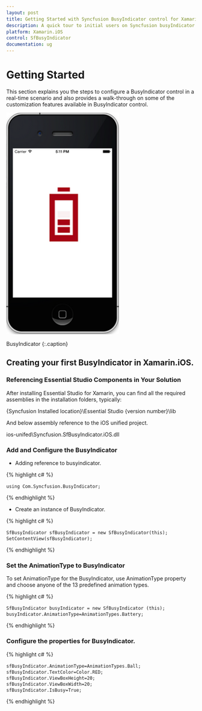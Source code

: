 ```yaml
---
layout: post
title: Getting Started with Syncfusion BusyIndicator control for Xamarin.iOS
description: A quick tour to initial users on Syncfusion busyIndicator control for Xamarin.iOS platform
platform: Xamarin.iOS
control: SfBusyIndicator
documentation: ug
---
```


# Getting Started

This section explains you the steps to configure a BusyIndicator control in a real-time scenario and also provides a walk-through on some of the customization features available in BusyIndicator control.

![](images/BusyIndicator-iOS.png)                 

BusyIndicator
{:.caption}

## Creating your first BusyIndicator in Xamarin.iOS.

### Referencing Essential Studio Components in Your Solution

After installing Essential Studio for Xamarin, you can find all the required assemblies in the installation folders, typically:

{Syncfusion Installed location}\Essential Studio {version number}\lib

And below assembly reference to the iOS unified project.

ios-unifed\Syncfusion.SfBusyIndicator.iOS.dll

### Add and Configure the BusyIndicator

* Adding reference to busyindicator.

{% highlight c# %}

	using Com.Syncfusion.BusyIndicator; 

{% endhighlight %}

* Create an instance of BusyIndicator.

{% highlight c# %}
	
	SfBusyIndicator sfBusyIndicator = new SfBusyIndicator(this);
	SetContentView(sfBusyIndicator);
	
{% endhighlight %}

### Set the AnimationType to BusyIndicator

To set AnimationType for the BusyIndicator, use AnimationType property and choose anyone of the 13 predefined animation types. 

{% highlight c# %}

	SfBusyIndicator busyIndicator = new SfBusyIndicator (this); 
	busyIndicator.AnimationType=AnimationTypes.Battery;

{% endhighlight %}
	
### Configure the properties for BusyIndicator. 
      
{% highlight c# %}
	 
	sfBusyIndicator.AnimationType=AnimationTypes.Ball;
	sfBusyIndicator.TextColor=Color.RED;
	sfBusyIndicator.ViewBoxHeight=20;
	sfBusyIndicator.ViewBoxWidth=20;
	sfBusyIndicator.IsBusy=True;
	
{% endhighlight %}

